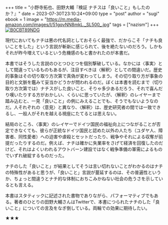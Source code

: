 +++
title = "小野寺拓也、田野大輔『検証 ナチスは「良いこと」もしたのか？』"
date = 2023-07-30T23:10:24+09:00
type = "post"
author = "sugi"
ebook = 1
image = "https://m.media-amazon.com/images/I/51gqvNN8mkL._SL500_.jpg"
tags = ["nazism"]
+++
<a href="https://www.amazon.co.jp/dp/B0CBT89NDG/?tag=chezugi-22" target="_blank" class="alignleft"><img src="https://m.media-amazon.com/images/I/51gqvNN8mkL._SL500_.jpg" alt="B0CBT89NDG" border="0" /></a>

現代においてもナチは悪の代名詞としておそらく最強で、だからこそ「ナチも良いことをした」という言説が斬新に感じられて、後を絶たないのだろう。しかもそれが昨今増えているという危機感のもと書かれたのが本書だ。

本書ではそうした言説のひとつひとつを個別撃破している。なかには〈事実〉として間違っているものもあるが、注目すべきは〈解釈〉としての間違いだ。歴史的事象はその切り取り方次第で真偽が変わってしまう。その切り取り方が事象の目的と文脈を鑑みて妥当かどうかが問われるのだ。ぼくは本書を読むまで（切り取り方次第では）ナチスがした良いこと、そりゃ多少あるだろう、それで喜んだり嘆いたりする方がおかしい、くらいに思っていたが、〈解釈〉のレイヤーまで踏み込むと、一見「良いこと」の例にみえることでも、そうでもないようなのだ。人それぞれの〈意見〉と異なり、〈解釈〉は、歴史研究者の間では一致できるし、一般人がそれを越える視座にたてるとは思えない。

結局のところ、〈事実〉のレイヤーでドイツ国民の福祉向上につながることが否定できなくても、彼らが正統なドイツ国民と認めた以外の人たち（ユダヤ人、障害者、同性愛者）への迫害や虐殺とセットだったり、戦争やそれによる収奪が前提だったりするのだ。例えば、ナチは確かに失業率をさげて経済を回復したのだけど、それはよくいわれるアウトバーン建設ではなく戦争準備の軍需によるものでいずれ破綻するものだった。

ナチのした「良いこと」が結果としてそうは言い切れないことがわかるのはナチの特殊性があると思うが、「良いこと」言説が蔓延するのは、その普遍性というか、ちょっと間違うとナチ的な体制におちこみかねない社会の危うさを示しているとも言える。

本書はスタティックに記述された書物でありながら、パフォーマティブでもある。著者のひとりの田野大輔さんはTwitterで、本書につられたナチのした「良いこと」についての言及をなぎ倒している。両輪での効果に期待したい。

★★★